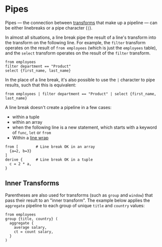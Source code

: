# Pipes

Pipes — the connection between [transforms](../stdlib/transforms/) that make up
a pipeline — can be either linebreaks or a pipe character (`|`).

In almost all situations, a line break pipe the result of a line's transform
into the transform on the following line. For example, the `filter` transform
operates on the result of `from employees` (which is just the `employees`
table), and the `select` transform operates on the result of the `filter`
transform.

```prql
from employees
filter department == "Product"
select {first_name, last_name}
```

In the place of a line break, it's also possible to use the `|` character to
pipe results, such that this is equivalent:

```prql
from employees | filter department == "Product" | select {first_name, last_name}
```

A line break doesn't create a pipeline in a few cases:

- within a tuple
- within an array
- when the following line is a new statement, which starts with a keyword of
  `func`, `let` or `from`
- Within a [line wrap](./operators.md#wrapping-lines)

```prql
from [        # Line break OK in an array
  {a=2, b=3}
]
derive {      # Line break OK in a tuple
  c = 2 * a,
}
```

## Inner Transforms

Parentheses are also used for transforms (such as `group` and `window`) that
pass their result to an "inner transform". The example below applies the
`aggregate` pipeline to each group of unique `title` and `country` values:

```prql
from employees
group {title, country} (
  aggregate {
    average salary,
    ct = count salary,
  }
)
```
